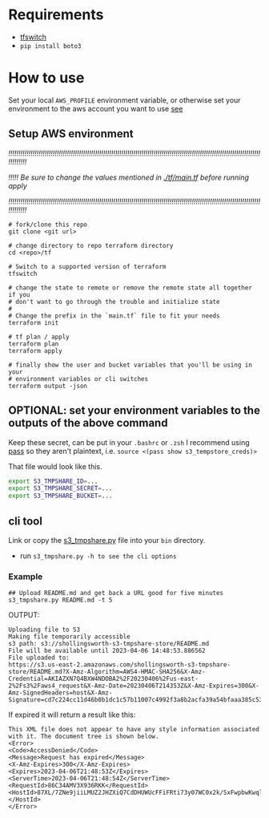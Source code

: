 # Requirements

- [tfswitch](https://tfswitch.warrensbox.com/)
- `pip install boto3`

# How to use

Set your local `AWS_PROFILE` environment variable, or otherwise set your
environment to the aws account you want to use [see](https://docs.aws.amazon.com/cli/latest/userguide/cli-configure-envvars.html)

## Setup AWS environment

_*!!!!!!!!!!!!!!!!!!!!!!!!!!!!!!!!!!!!!!!!!!!!!!!!!!!!!!!!!!!!!!!!!!!!!!!!!!!!!!!!!!!!!!!!!!!!!!!!!!!!!!!!!!!!!!!!!!!!!!!!!!!!!!!!!!!!!!*_

_*!!!!! Be sure to change the values mentioned in [./tf/main.tf](./tf/main.tf)*_ 
_*before running apply*_

_*!!!!!!!!!!!!!!!!!!!!!!!!!!!!!!!!!!!!!!!!!!!!!!!!!!!!!!!!!!!!!!!!!!!!!!!!!!!!!!!!!!!!!!!!!!!!!!!!!!!!!!!!!!!!!!!!!!!!!!!!!!!!!!!!!!!!!!*_

```
# fork/clone this repo
git clone <git url>

# change directory to repo terraform directory
cd <repo>/tf

# Switch to a supported version of terraform
tfswitch

# change the state to remote or remove the remote state all together if you
# don't want to go through the trouble and initialize state
# 
# Change the prefix in the `main.tf` file to fit your needs
terraform init

# tf plan / apply
terraform plan
terraform apply

# finally show the user and bucket variables that you'll be using in your
# environment variables or cli switches
terraform output -json
```


## OPTIONAL: set your environment variables to the outputs of the above command

Keep these secret, can be put in your `.bashrc` or `.zsh`
I recommend using [pass](https://www.passwordstore.org/) so they aren't
plaintext, i.e. `source <(pass show s3_tempstore_creds)>`

That file would look like this.

```sh
export S3_TMPSHARE_ID=...
export S3_TMPSHARE_SECRET=...
export S3_TMPSHARE_BUCKET=...
```

## cli tool

Link or copy the [s3_tmpshare.py]('./s3_tmpshare.py') file into your `bin`
directory.

- run `s3_tmpshare.py -h to see the cli options`

### Example
```
## Upload README.md and get back a URL good for five minutes
s3_tmpshare.py README.md -t 5
```

OUTPUT:
```
Uploading file to S3
Making file temporarily accessible
s3 path: s3://shollingsworth-s3-tmpshare-store/README.md
File will be available until 2023-04-06 14:48:53.886562
File uploaded to:
https://s3.us-east-2.amazonaws.com/shollingsworth-s3-tmpshare-store/README.md?X-Amz-Algorithm=AWS4-HMAC-SHA256&X-Amz-Credential=AKIAZXN7Q4BXW4NDOBA2%2F20230406%2Fus-east-2%2Fs3%2Faws4_request&X-Amz-Date=20230406T214353Z&X-Amz-Expires=300&X-Amz-SignedHeaders=host&X-Amz-Signature=cd7c224cc11d46b0b1dc1c57b11007c4992f3a8b2acfa39a54bfaaa385c5367a
```

If expired it will return a result like this:
```
This XML file does not appear to have any style information associated with it. The document tree is shown below.
<Error>
<Code>AccessDenied</Code>
<Message>Request has expired</Message>
<X-Amz-Expires>300</X-Amz-Expires>
<Expires>2023-04-06T21:48:53Z</Expires>
<ServerTime>2023-04-06T21:48:54Z</ServerTime>
<RequestId>86C34AMV3X936RKK</RequestId>
<HostId>87XL/7ZNe9jiiLMUZ2JHZXiQ7CdDHUWUcFFiFRti73y07WC0x2k/SxFwpbwKwqlUszLJoIXh1rk=</HostId>
</Error>
```
